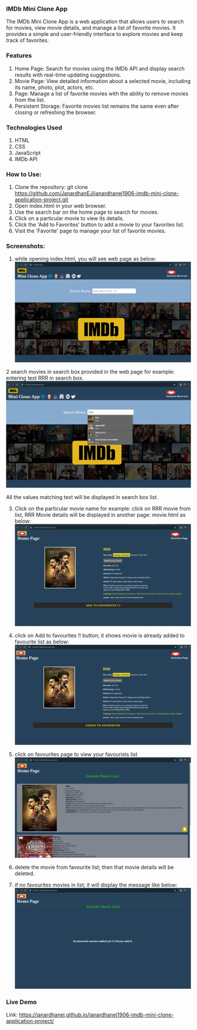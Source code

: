 ### **IMDb Mini Clone App**

The IMDb Mini Clone App is a web application that allows users to search for movies, view movie details, and manage a list of favorite movies. It provides a simple and user-friendly interface to explore movies and keep track of favorites.

### **Features**

1. Home Page: Search for movies using the IMDb API and display search results with real-time updating suggestions.
2. Movie Page: View detailed information about a selected movie, including its name, photo, plot, actors, etc.
3. Page: Manage a list of favorite movies with the ability to remove movies from the list.
4. Persistent Storage: Favorite movies list remains the same even after closing or refreshing the browser.

### **Technologies Used**

1. HTML
2. CSS
3. JavaScript
4. IMDb API

### **How to Use:**

1. Clone the repository: git clone https://github.com/JanardhanEJ/janardhanej1906-imdb-mini-clone-application-project.git
2. Open index.html in your web browser.
3. Use the search bar on the home page to search for movies.
4. Click on a particular movie to view its details.
5. Click the 'Add to Favorites' button to add a movie to your favorites list.
6. Visit the 'Favorite' page to manage your list of favorite movies.

### **Screenshots:**

1. while opening index.html, you will see web page as below:
   ![alt text](image.png)

2 search movies in search box provided in the web page
for example: entering text RRR in search box.
![alt text](image1.png)

All the values matching text will be displayed in search box list.

3. Click on the particular movie name
   for example: click on RRR movie from list, RRR Movie details will be displayed in another page: movie.html as below:
   ![alt text](image2.png)

4. click on Add to favourites !! button; it shows movie is already added to favourite list as below:
   ![alt text](image3.png)

5. click on favourites page to view your favourists list
   ![alt text](image4.png)

6. delete the movie from favourite list; then that movie details will be deleted.
7. if no favourites movies in list; it will display the message like below:
   ![alt text](image5.png)

### **Live Demo**
Link: https://janardhanej.github.io/janardhanej1906-imdb-mini-clone-application-project/
